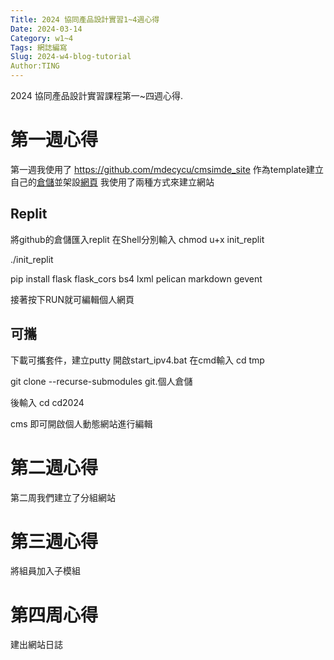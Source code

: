 ```yaml
---
Title: 2024 協同產品設計實習1~4週心得
Date: 2024-03-14
Category: w1~4
Tags: 網誌編寫
Slug: 2024-w4-blog-tutorial
Author:TING 
---
```


2024 協同產品設計實習課程第一~四週心得.

<!-- PELICAN_END_SUMMARY -->

# 第一週心得
第一週我使用了 https://github.com/mdecycu/cmsimde_site 作為template建立自己的[倉儲](https://github.com/warsplte/cd2024.git)並架設[網頁](https://warsplte.github.io/cd2024/)
我使用了兩種方式來建立網站
## Replit
將github的倉儲匯入replit 
在Shell分別輸入 
chmod u+x init_replit

./init_replit

pip install flask flask_cors bs4 lxml pelican markdown gevent

接著按下RUN就可編輯個人網頁
## 可攜
下載可攜套件，建立putty
開啟start_ipv4.bat 
在cmd輸入
cd tmp

git clone --recurse-submodules git.個人倉儲

後輸入
cd cd2024

cms
即可開啟個人動態網站進行編輯
# 第二週心得
第二周我們建立了分組網站
# 第三週心得
將組員加入子模組
# 第四周心得
建出網站日誌